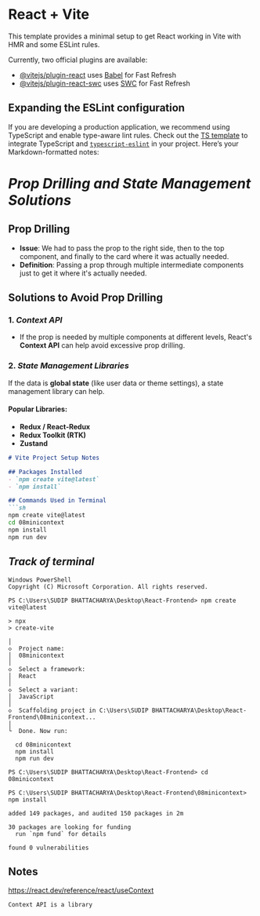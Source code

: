 # React + Vite

This template provides a minimal setup to get React working in Vite with HMR and some ESLint rules.

Currently, two official plugins are available:

- [@vitejs/plugin-react](https://github.com/vitejs/vite-plugin-react/blob/main/packages/plugin-react/README.md) uses [Babel](https://babeljs.io/) for Fast Refresh
- [@vitejs/plugin-react-swc](https://github.com/vitejs/vite-plugin-react-swc) uses [SWC](https://swc.rs/) for Fast Refresh

## Expanding the ESLint configuration

If you are developing a production application, we recommend using TypeScript and enable type-aware lint rules. Check out the [TS template](https://github.com/vitejs/vite/tree/main/packages/create-vite/template-react-ts) to integrate TypeScript and [`typescript-eslint`](https://typescript-eslint.io) in your project.
Here’s your Markdown-formatted notes:  


# ***Prop Drilling and State Management Solutions***

## **Prop Drilling**
- **Issue**: We had to pass the prop to the right side, then to the top component, and finally to the card where it was actually needed.
- **Definition**: Passing a prop through multiple intermediate components just to get it where it's actually needed.

## **Solutions to Avoid Prop Drilling**

### 1. *Context API*  
- If the prop is needed by multiple components at different levels, React's **Context API** can help avoid excessive prop drilling.

### 2. *State Management Libraries*
If the data is **global state** (like user data or theme settings), a state management library can help.

#### Popular Libraries:
- **Redux / React-Redux**
- **Redux Toolkit (RTK)**
- **Zustand**

```md
# Vite Project Setup Notes

## Packages Installed
- `npm create vite@latest`
- `npm install`

## Commands Used in Terminal
```sh
npm create vite@latest
cd 08minicontext
npm install
npm run dev
```

## ***Track of terminal***
```
Windows PowerShell
Copyright (C) Microsoft Corporation. All rights reserved.

PS C:\Users\SUDIP BHATTACHARYA\Desktop\React-Frontend> npm create vite@latest

> npx
> create-vite

│
◇  Project name:
│  08minicontext
│
◇  Select a framework:
│  React
│
◇  Select a variant:
│  JavaScript
│
◇  Scaffolding project in C:\Users\SUDIP BHATTACHARYA\Desktop\React-Frontend\08minicontext...
│
└  Done. Now run:

  cd 08minicontext
  npm install
  npm run dev

PS C:\Users\SUDIP BHATTACHARYA\Desktop\React-Frontend> cd 08minicontext

PS C:\Users\SUDIP BHATTACHARYA\Desktop\React-Frontend\08minicontext> npm install

added 149 packages, and audited 150 packages in 2m

30 packages are looking for funding
  run `npm fund` for details

found 0 vulnerabilities
```
Notes
---

https://react.dev/reference/react/useContext

`Context API is a library`